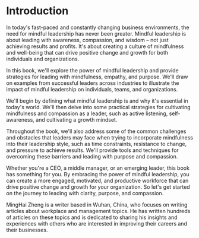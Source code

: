 # Introduction

In today's fast-paced and constantly changing business environments, the need for mindful leadership has never been greater. Mindful leadership is about leading with awareness, compassion, and wisdom – not just achieving results and profits. It's about creating a culture of mindfulness and well-being that can drive positive change and growth for both individuals and organizations.

In this book, we'll explore the power of mindful leadership and provide strategies for leading with mindfulness, empathy, and purpose. We'll draw on examples from successful leaders across industries to illustrate the impact of mindful leadership on individuals, teams, and organizations.

We'll begin by defining what mindful leadership is and why it's essential in today's world. We'll then delve into some practical strategies for cultivating mindfulness and compassion as a leader, such as active listening, self-awareness, and cultivating a growth mindset.

Throughout the book, we'll also address some of the common challenges and obstacles that leaders may face when trying to incorporate mindfulness into their leadership style, such as time constraints, resistance to change, and pressure to achieve results. We'll provide tools and techniques for overcoming these barriers and leading with purpose and compassion.

Whether you're a CEO, a middle manager, or an emerging leader, this book has something for you. By embracing the power of mindful leadership, you can create a more engaged, motivated, and productive workforce that can drive positive change and growth for your organization. So let's get started on the journey to leading with clarity, purpose, and compassion.

MingHai Zheng is a writer based in Wuhan, China, who focuses on writing articles about workplace and management topics. He has written hundreds of articles on these topics and is dedicated to sharing his insights and experiences with others who are interested in improving their careers and their businesses.
